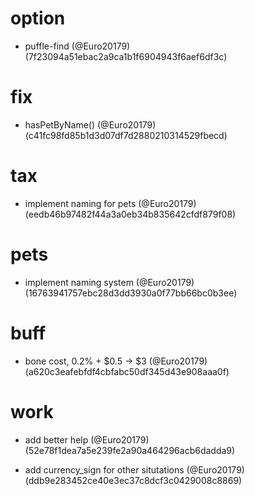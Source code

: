 # option

* puffle-find (@Euro20179) (7f23094a51ebac2a9ca1b1f6904943f6aef6df3c)


# fix

* hasPetByName() (@Euro20179) (c41fc98fd85b1d3d07df7d2880210314529fbecd)


# tax

* implement naming for pets (@Euro20179) (eedb46b97482f44a3a0eb34b835642cfdf879f08)


# pets

* implement naming system (@Euro20179) (16763941757ebc28d3dd3930a0f77bb66bc0b3ee)


# buff

* bone cost, 0.2% + $0.5 -> $3 (@Euro20179) (a620c3eafebfdf4cbfabc50df345d43e908aaa0f)


# work

* add better help (@Euro20179) (52e78f1dea7a5e239fe2a90a464296acb6dadda9)

* add currency_sign for other situtations (@Euro20179) (ddb9e283452ce40e3ec37c8dcf3c0429008c8869)


